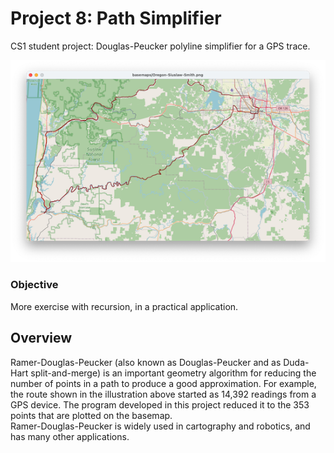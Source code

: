 # Project 8: Path Simplifier
CS1 student project:  Douglas-Peucker polyline
simplifier for a GPS trace.

![Smith River loop, reduced from 14392 points to 353 points](
docs/img/SmithLoop-550x350.png
)

### Objective

More exercise with recursion, in a practical application. 

## Overview

Ramer-Douglas-Peucker (also known as
Douglas-Peucker and as Duda-Hart split-and-merge)
is an important geometry algorithm for reducing the number of points 
in a path to produce a good approximation. For example,
the route shown in the illustration above started as 14,392 readings 
from a GPS device.  The program developed in this project reduced 
it to 
the 353 points that are plotted on the basemap.  
Ramer-Douglas-Peucker is widely used in cartography and robotics, 
and has many other applications. 

